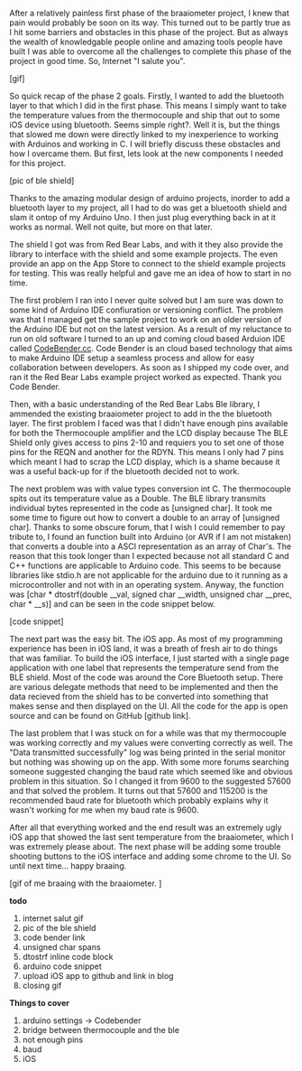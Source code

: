 After a relatively painless first phase of the braaiometer project, I knew that pain would probably be soon on its way. This turned out to be partly true as I hit some barriers and obstacles in this phase of the project. But as always the wealth of knowledgable people online and amazing tools people have built I was able to overcome all the challenges to complete this phase of the project in good time. So, Internet "I salute you". 

[gif]

So quick recap of the phase 2 goals. Firstly, I wanted to add the bluetooth layer to that which I did in the first phase. This means I simply want to take the temperature values from the thermocouple and ship that out to some iOS device using bluetooth. Seems simple right?. Well it is, but the things that slowed me down were directly linked to my inexperience to working with Arduinos and working in C. I will briefly discuss these obstacles and how I overcame them. But first, lets look at the new components I needed for this project. 

[pic of ble shield]

Thanks to the amazing modular design of arduino projects, inorder to add a bluetooth layer to my project, all I had to do was get a bluetooth shield and slam it ontop of my Arduino Uno. I then just plug everything back in at it works as normal. Well not quite, but more on that later. 

The shield I got was from Red Bear Labs, and with it they also provide the library to interface with the shield and some example projects. The even provide an app on the App Store to connect to the shield example projects for testing. This was really helpful and gave me an idea of how to start in no time. 

The first problem I ran into I never quite solved but I am sure was down to some kind of Arduino IDE confiuration or versioning conflict. The problem was that I managed get the sample project to work on an older version of the Arduino IDE but not on the latest version. As a result of my reluctance to run on old software I turned to an up and coming cloud based Arduion IDE called [CodeBender.cc](www.google.com). Code Bender is an cloud based technology that aims to make Arduino IDE setup a seamless process and allow for easy collaboration between developers. As soon as I shipped my code over, and ran it the Red Bear Labs example project worked as expected. Thank you Code Bender. 

Then, with a basic understanding of the Red Bear Labs Ble library, I ammended the existing braaiometer project to add in the the bluetooth layer. The first problem I faced was that I didn't have enough pins available for both the Thermocouple amplifier and the LCD display because The BLE Shield only gives access to pins 2-10 and requiers you to set one of those pins for the REQN and another for the RDYN. This means I only had 7 pins which meant I had to scrap the LCD display, which is a shame because it was a useful back-up for if the bluetooth decided not to work. 

The next problem was with value types conversion int C. The thermocouple spits out its temperature value as a Double. The BLE library transmits individual bytes represented in the code as [unsigned char]. It took me some time to figure out how to convert a double to an array of [unsigned char]. Thanks to some obscure forum, that I wish I could remember to pay tribute to, I found an function built into Arduino (or AVR if I am not mistaken) that converts a double into a ASCI representation as an array of Char's. The reason that this took longer than I expected because not all standard C and C++ functions are applicable to Arduino code. This seems to be because libraries like stdio.h are not applicable for the arduino due to it running as a microcontroller and not with in an operating system. Anyway, the function was [char * dtostrf(double __val, signed char __width, unsigned char __prec, char * __s)] and can be seen in the code snippet below. 

[code snippet]

The next part was the easy bit. The iOS app. As most of my programming experience has been in iOS land, it was a breath of fresh air to do things that was familiar. To build the iOS interface, I just started with a single page application with one label that represents the temperature send from the BLE shield. Most of the code was around the Core Bluetooth setup. There are various delegate methods that need to be implemented and then the data recieved from the shield has to be converted into something that makes sense and then displayed on the UI. All the code for the app is open source and can be found on GitHub [github link]. 

The last problem that I was stuck on for a while was that my thermocouple was working correctly and my values were converting correctly as well. The "Data transmitted successfully" log was being printed in the serial monitor but nothing was showing up on the app. With some more forums searching someone suggested changing the baud rate which seemed like and obvious problem in this situation. So I changed it from 9600 to the suggested 57600 and that solved the problem. It turns out that 57600 and 115200 is the recommended baud rate for bluetooth which probably explains why it wasn't working for me when my baud rate is 9600. 

After all that everything worked and the end result was an extremely ugly iOS app that showed the last sent temperature from the braaiometer, which I was extremely please about. The next phase will be adding some trouble shooting buttons to the iOS interface and adding some chrome to the UI. So until next time... happy braaing. 

[gif of me braaing with the braaiometer. ]


__todo__

1. internet salut gif
2. pic of the ble shield
3. code bender link
4. unsigned char spans
5. dtostrf inline code block
6. arduino code snippet
7. upload iOS app to github and link in blog
8. closing gif






__Things to cover__
1. arduino settings -> Codebender
2. bridge between thermocouple and the ble
3. not enough pins
3. baud
4. iOS